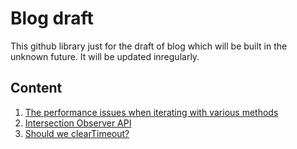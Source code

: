 # Blog draft
This github library just for the draft of blog which will be built in the unknown future. It will be updated inregularly. 

## Content
1. [The performance issues when iterating with various methods](IteratePerformance/IteratePerformance.md)
2. [Intersection Observer API](/BOM/WebObserverAPI/IntersectionObserverAPI.md)
3. [Should we clearTimeout?](/BOM/Timer/ShouldWeClearTimeout.md)
